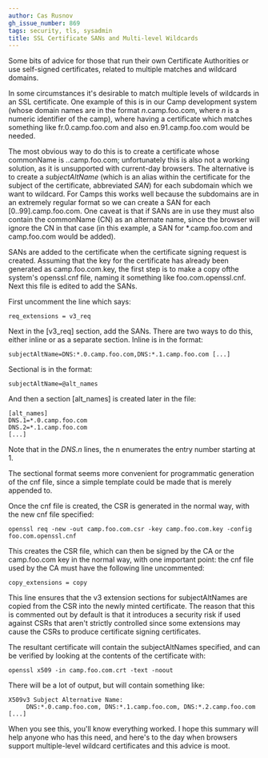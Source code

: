 ```yaml
---
author: Cas Rusnov
gh_issue_number: 869
tags: security, tls, sysadmin
title: SSL Certificate SANs and Multi-level Wildcards
---
```


Some bits of advice for those that run their own Certificate Authorities or use self-signed certificates, related to multiple matches and wildcard domains.

In some circumstances it's desirable to match multiple levels of wildcards in an SSL certificate. One example of this is in our Camp development system (whose domain names are in the format *n*.camp.foo.com, where *n* is a numeric identifier of the camp), where having a certificate which matches something like fr.0.camp.foo.com and also en.91.camp.foo.com would be needed.

The most obvious way to do this is to create a certificate whose commonName is *.*.camp.foo.com; unfortunately this is also not a working solution, as it is unsupported with current-day browsers. The alternative is to create a *subjectAltName* (which is an alias within the certificate for the subject of the certificate, abbreviated *SAN*) for each subdomain which we want to wildcard. For Camps this works well because the subdomains are in an extremely regular format so we can create a SAN for each [0..99].camp.foo.com. One caveat is that if SANs are in use they must also contain the commonName (CN) as an alternate name, since the browser will ignore the CN in that case (in this example, a SAN for *.camp.foo.com and camp.foo.com would be added).

SANs are added to the certificate when the certificate signing request is created. Assuming that the key for the certificate has already been generated as camp.foo.com.key, the first step is to make a copy ofthe system's openssl.cnf file, naming it something like foo.com.openssl.cnf. Next this file is edited to add the SANs.

First uncomment the line which says:

```nohighlight
req_extensions = v3_req
```

Next in the [v3_req] section, add the SANs. There are two ways to do this, either inline or as a separate section. Inline is in the format:

```nohighlight
subjectAltName=DNS:*.0.camp.foo.com,DNS:*.1.camp.foo.com [...]
```

Sectional is in the format:

```nohighlight
subjectAltName=@alt_names
```

And then a section [alt_names] is created later in the file:

```nohighlight
[alt_names]
DNS.1=*.0.camp.foo.com
DNS.2=*.1.camp.foo.com
[...]
```

Note that in the *DNS.n* lines, the n enumerates the entry number starting at 1.

The sectional format seems more convenient for programmatic generation of the cnf file, since a simple template could be made that is merely appended to.

Once the cnf file is created, the CSR is generated in the normal way, with the new cnf file specified:

```nohighlight
openssl req -new -out camp.foo.com.csr -key camp.foo.com.key -config foo.com.openssl.cnf
```

This creates the CSR file, which can then be signed by the CA or the camp.foo.com key in the normal way, with one important point: the cnf file used by the CA must have the following line uncommented:

```nohighlight
copy_extensions = copy
```

This line ensures that the v3 extension sections for subjectAltNames are copied from the CSR into the newly minted certificate. The reason that this is commented out by default is that it introduces a security risk if used against CSRs that aren't strictly controlled since some extensions may cause the CSRs to produce certificate signing certificates.

The resultant certificate will contain the subjectAltNames specified, and can be verified by looking at the contents of the certificate with:

```nohighlight
openssl x509 -in camp.foo.com.crt -text -noout
```

There will be a lot of output, but will contain something like:

```nohighlight
X509v3 Subject Alternative Name:
     DNS:*.0.camp.foo.com, DNS:*.1.camp.foo.com, DNS:*.2.camp.foo.com [...]
```

When you see this, you'll know everything worked. I hope this summary will help anyone who has this need, and here's to the day when browsers support multiple-level wildcard certificates and this advice is moot.
